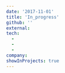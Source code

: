 ```yaml
---
date: '2017-11-01'
title: 'In_progress'
github: ''
external:
tech:
  -
  -
  -
company:
showInProjects: true
---
```


